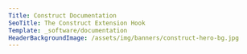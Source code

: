```yaml
---
Title: Construct Documentation
SeoTitle: The Construct Extension Hook
Template: _software/documentation
HeaderBackgroundImage: /assets/img/banners/construct-hero-bg.jpg
---
```

